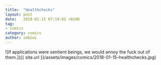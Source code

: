 ```yaml
---
title:  "Healthchecks"
layout: post
date:   2018-01-15 07:19:02 +0100
tag:
- comics
category: comics
author: sebiwi
---
```


![If applications were sentient beings, we would annoy the fuck out of them.]({{ site.url }}/assets/images/comics/2018-01-15-healthchecks.jpg)
